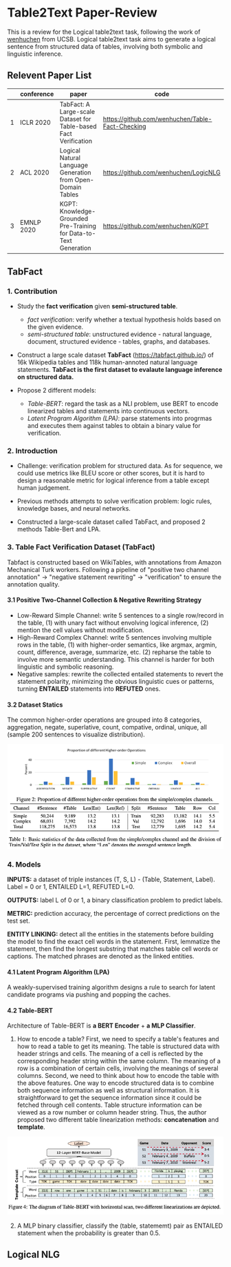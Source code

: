 # Table2Text Paper-Review


This is a review for the Logical table2text task, following the work of [wenhuchen](https://github.com/wenhuchen) from UCSB. Logical table2text task aims to generate a logical sentence from structured data of tables, involving both symbolic and linguistic inference. 

##  Relevent Paper List

| |conference|paper|code|
|----|-----|----|----|
|1|ICLR 2020|TabFact: A Large-scale Dataset for Table-based Fact Verification|https://github.com/wenhuchen/Table-Fact-Checking|
|2|ACL 2020|Logical Natural Language Generation from Open-Domain Tables|https://github.com/wenhuchen/LogicNLG|
|3|EMNLP 2020|KGPT: Knowledge-Grounded Pre-Training for Data-to-Text Generation|https://github.com/wenhuchen/KGPT|

## TabFact

### 1. Contribution

* Study the **fact verification** given **semi-structured table**.
  * *fact verification*: verify whether a textual hypothesis holds based on the given evidence. 
  * *semi-structured table*: unstructured evidence - natural language, document, structured evidence - tables, graphs, and databases. 

* Construct a large scale dataset **TabFact** (https://tabfact.github.io/) of 16k Wikipedia tables and 118k human-annoted natural language statements. **TabFact is the first dataset to evalaute language inference on structured data.**

* Propose 2 different models: 
  * *Table-BERT*: regard the task as a NLI problem, use BERT to encode linearized tables and statements into continuous vectors. 
  * *Latent Program Algorithm (LPA)*: parse statements into progrmas and executes them against tables to obtain a binary value for verification.

### 2. Introduction

* Challenge: verification problem for structured data. As for sequence, we could use metrics like BLEU score or other scores, but it is hard to design a reasonable metric for logical inference from a table except human judgement. 

* Previous methods attempts to solve verification problem: logic rules, knowledge bases, and neural networks.

* Constructed a large-scale dataset called TabFact, and proposed 2 methods Table-Bert and LPA. 


### 3. Table Fact Verification Dataset (TabFact)

Tabfact is constructed based on WikiTables, with annotations from Amazon Mechanical Turk workers. Following a pipeline of "positive two channel annotation" -> "negative statement rewriting" -> "verification" to ensure the annotation quality. 

#### 3.1 Positive Two-Channel Collection & Negative Rewriting Strategy
* Low-Reward Simple Channel: write 5 sentences to a single row/record in the table, (1) with unary fact without envolving logical inference, (2) mention the cell values without modification.
* High-Reward Complex Channel: write 5 sentences involving multiple rows in the table, (1) with higher-order semantics, like argmax, argmin, count, difference, average, summarize, etc. (2) repharse the table to involve more semantic understanding. This channel is harder for both linguistic and symbolic reasoning. 
* Negative samples: rewrite the collected entailed statements to revert the statement polarity, minimizing the obvious linguistic cues or patterns, turning **ENTAILED** statements into **REFUTED** ones.  

#### 3.2 Dataset Statics

The common higher-order operations are grouped into 8 categories, aggregation, negate, superlative, count, compative,  ordinal, unique, all (sample 200 sentences to visualize distribution). 

![](https://github.com/soda-lsq/Table2Text-Review/blob/main/Figures/dataset-statics.png?raw=true)

### 4. Models

**INPUTS:** a dataset of triple instances (T, S, L) - (Table, Statement, Label). Label = 0 or 1, ENTAILED L=1, REFUTED L=0.

**OUTPUTS:** label L of 0 or 1, a binary classification problem to predict labels. 

**METRIC:** prediction accuracy, the percentage of correct predictions on the test set. 

**ENTITY LINKING:** detect all the entities in the statements before building the model to find the exact cell words in the statement. First, lemmatize the statement, then find the longest substring that matches table cell words or captions. The matched phrases are denoted as the linked entities. 

#### 4.1 Latent Program Algorithm (LPA)

A weakly-supervised training algorithm designs a rule to search for latent candidate programs via pushing and popping the caches.  

#### 4.2 Table-BERT

Architecture of Table-BERT is **a BERT Encoder** + **a MLP Classifier**. 
1. How to encode a table? 
First, we need to specify a table's features and how to read a table to get its meaning. The table is structured data with header strings and cells. The meaning of a cell is reflected by the corresponding header string within the same column. The meaning of a row is a combination of certain cells, involving the meanings of several columns. 
Second, we need to think about how to encode the table with the above features. One way to encode structured data is to combine both sequence information as well as structural information. It is straightforward to get the sequence information since it could be fetched through cell contents. Table structure information can be viewed as a row number or column header string. Thus, the author proposed two different table linearization methods: **concatenation** and **template**.  

![](https://github.com/soda-lsq/Table2Text-Review/blob/main/Figures/Table-BERT.png?raw=true)

2. A MLP binary classifier, classify the (table, statememt) pair as ENTAILED statement when the probability is greater than 0.5.

## Logical NLG

